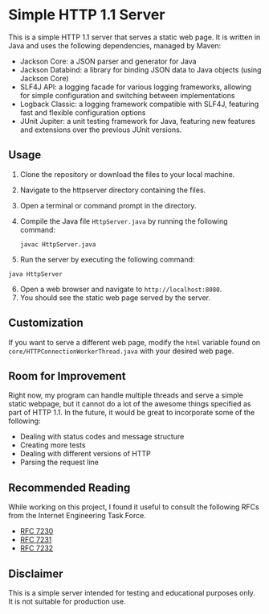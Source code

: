 # Simple HTTP 1.1 Server

This is a simple HTTP 1.1 server that serves a static web page. It is written in Java and uses the following dependencies, managed by Maven:

- Jackson Core: a JSON parser and generator for Java
- Jackson Databind: a library for binding JSON data to Java objects (using Jackson Core)
- SLF4J API: a logging facade for various logging frameworks, allowing for simple configuration and switching between implementations
- Logback Classic: a logging framework compatible with SLF4J, featuring fast and flexible configuration options
- JUnit Jupiter: a unit testing framework for Java, featuring new features and extensions over the previous JUnit versions.

## Usage

1. Clone the repository or download the files to your local machine.
2. Navigate to the httpserver directory containing the files.
3. Open a terminal or command prompt in the directory.
4. Compile the Java file `HttpServer.java` by running the following command:

   ```javac HttpServer.java```

5. Run the server by executing the following command:

  ```java HttpServer```

6. Open a web browser and navigate to `http://localhost:8080`.
7. You should see the static web page served by the server.

## Customization

If you want to serve a different web page, modify the ```html``` variable found on ```core/HTTPConnectionWorkerThread.java``` with your desired web page.

## Room for Improvement

Right now, my program can handle multiple threads and serve a simple static webpage, but it cannot do a lot of the awesome things specified as part of HTTP 1.1. In the future, it would be great to incorporate some of the following:

- Dealing with status codes and message structure
- Creating more tests
- Dealing with different versions of HTTP
- Parsing the request line

## Recommended Reading

While working on this project, I found it useful to consult the following RFCs from the Internet Engineering Task Force.
- [RFC 7230](https://datatracker.ietf.org/doc/html/rfc7230)
- [RFC 7231](https://datatracker.ietf.org/doc/html/rfc7231)
- [RFC 7232](https://datatracker.ietf.org/doc/html/rfc7232)


## Disclaimer

This is a simple server intended for testing and educational purposes only. It is not suitable for production use.
